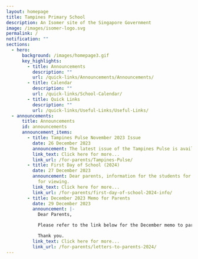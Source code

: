 ```yaml
---
layout: homepage
title: Tampines Primary School
description: An Isomer site of the Singapore Government
image: /images/isomer-logo.svg
permalink: /
notification: ""
sections:
  - hero:
      background: /images/homepage3.gif
      key_highlights:
        - title: Announcements
          description: ""
          url: /quick-links/Announcements/Announcements/
        - title: Calendar
          description: ""
          url: /quick-links/School-Calendar/
        - title: Quick Links
          description: ""
          url: /quick-links/Useful-Links/Useful-Links/
  - announcements:
      title: Announcements
      id: announcements
      announcement_items:
        - title: Tampines Pulse November 2023 Issue
          date: 26 December 2023
          announcement: The latest issue of the Tampines Pulse is available for viewing.
          link_text: Click here for more...
          link_url: /for-parents/Tampines-Pulse/
        - title: First Day of School (2024)
          date: 27 December 2023
          announcement: Dear parents, information for the students for 2024 is available
            for viewing.
          link_text: Click here for more...
          link_url: /for-parents/first-day-of-school-2024-info/
        - title: December 2023 Memo for Parents
          date: 29 December 2023
          announcement: |-
            Dear Parents,

            Please refer to the link below for the December memo to parents.

            Thank you.
          link_text: Click here for more...
          link_url: /for-parents/letters-to-parents-2024/
---
```

